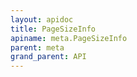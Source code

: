 ```yaml
---
layout: apidoc
title: PageSizeInfo
apiname: meta.PageSizeInfo
parent: meta
grand_parent: API
---
```

